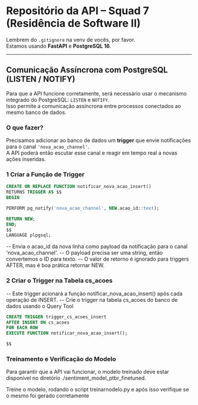 # Repositório da API – Squad 7 (Residência de Software II)

Lembrem do `.gitignore` na venv de vocês, por favor.  
Estamos usando **FastAPI** e **PostgreSQL 16**.

---

## Comunicação Assíncrona com PostgreSQL (LISTEN / NOTIFY)

Para que a API funcione corretamente, será necessário usar o mecanismo integrado do PostgreSQL: `LISTEN` e `NOTIFY`.  
Isso permite a comunicação assíncrona entre processos conectados ao mesmo banco de dados.

### O que fazer?

Precisamos adicionar ao banco de dados um **trigger** que envie notificações para o canal `'nova_acao_channel'`.  
A API poderá então escutar esse canal e reagir em tempo real a novas ações inseridas.

### 1 Criar a Função de Trigger

```sql
CREATE OR REPLACE FUNCTION notificar_nova_acao_insert()
RETURNS TRIGGER AS $$
BEGIN

PERFORM pg_notify('nova_acao_channel', NEW.acao_id::text);

RETURN NEW;
END;
$$
LANGUAGE plpgsql;
```

-- Envia o acao_id da nova linha como payload da notificação para o canal 'nova_acao_channel'.
-- O payload precisa ser uma string, então convertemos o ID para texto.
-- O valor de retorno é ignorado para triggers AFTER, mas é boa prática retornar NEW.

### 2 Criar o Trigger na Tabela cs_acoes

-- Este trigger acionará a função notificar_nova_acao_insert() após cada operação de INSERT.
-- Crie o trigger na tabela cs_acoes do banco de dados usando o Query Tool

```sql
CREATE TRIGGER trigger_cs_acoes_insert
AFTER INSERT ON cs_acoes
FOR EACH ROW
EXECUTE FUNCTION notificar_nova_acao_insert();

$$
```
 ### Treinamento e Verificação do Modelo
 
 Para garantir que a API vai funcionar, o modelo treinado deve estar disponível no diretório ./sentiment_model_ptbr_finetuned.

Treine o modelo, rodando o script treinarnodelo.py e após isso verifique se o mesmo foi gerado corretamente


